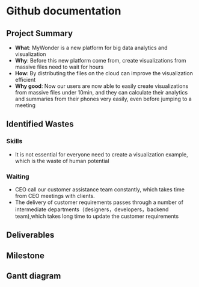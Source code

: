 # Github documentation

## Project Summary
- **What**: MyWonder is a new platform for big data analytics and visualization
- **Why**: Before this new platform come from, create visualizations from massive files need to wait for hours
- **How**: By distributing the files on the cloud can improve the visualization efficient
- **Why good**: Now our users are now able to easily create visualizations from massive files under 10min, and they can calculate their analytics and summaries from their phones very easily, even before jumping to a meeting


## Identified Wastes
### Skills 
- It is not essential for everyone need to create a visualization example, which is the waste of human potential
### Waiting
- CEO call our customer assistance team constantly, which takes time from CEO meetings with clients.
- The delivery of customer requirements passes through a number of intermediate departments（designers，developers，backend team),which takes long time to update the customer requirements


## Deliverables

## Milestone

## Gantt diagram
